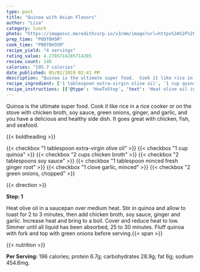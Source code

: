```yaml
---
type: post
title: "Quinoa with Asian Flavors"
author: "Lisa"
category: lunch
photo: "https://imagesvc.meredithcorp.io/v3/mm/image?url=https%3A%2F%2Fimages.media-allrecipes.com%2Fuserphotos%2F3773309.jpg"
prep_time: "P0DT0H5M"
cook_time: "P0DT0H35M"
recipe_yield: "4 servings"
rating_value: 4.2785714285714285
review_count: 140
calories: "195.7 calories"
date_published: 05/02/2019 02:41 PM
description: "Quinoa is the ultimate super food.  Cook it like rice in a rice cooker or on the stove with chicken broth, soy sauce, green onions, ginger, and garlic, and you have a delicious and healthy side dish.  It goes great with chicken, fish, and seafood."
recipe_ingredient: ['1 tablespoon extra-virgin olive oil', '1 cup quinoa', '2 cups chicken broth', '2 tablespoons soy sauce', '1 tablespoon minced fresh ginger root', '1 clove garlic, minced', '2 green onions, chopped']
recipe_instructions: [{'@type': 'HowToStep', 'text': 'Heat olive oil in a saucepan over medium heat. Stir in quinoa and allow to toast for 2 to 3 minutes, then add chicken broth, soy sauce, ginger and garlic. Increase heat and bring to a boil. Cover and reduce heat to low. Simmer  until all liquid has been absorbed, 25 to 30 minutes. Fluff quinoa with fork and top with green onions before serving.\n'}]
---
```


Quinoa is the ultimate super food.  Cook it like rice in a rice cooker or on the stove with chicken broth, soy sauce, green onions, ginger, and garlic, and you have a delicious and healthy side dish.  It goes great with chicken, fish, and seafood. 

{{< boldheading >}}

{{< checkbox "1 tablespoon extra-virgin olive oil" >}}
{{< checkbox "1 cup quinoa" >}}
{{< checkbox "2 cups chicken broth" >}}
{{< checkbox "2 tablespoons soy sauce" >}}
{{< checkbox "1 tablespoon minced fresh ginger root" >}}
{{< checkbox "1 clove garlic, minced" >}}
{{< checkbox "2  green onions, chopped" >}}


{{< direction >}}

**Step: 1**

Heat olive oil in a saucepan over medium heat. Stir in quinoa and allow to toast for 2 to 3 minutes, then add chicken broth, soy sauce, ginger and garlic. Increase heat and bring to a boil. Cover and reduce heat to low. Simmer  until all liquid has been absorbed, 25 to 30 minutes. Fluff quinoa with fork and top with green onions before serving.{{< span >}}

{{< nutrition >}}

**Per Serving:** 196 calories; protein 6.7g; carbohydrates 28.9g; fat 6g; sodium 454.6mg.